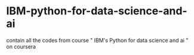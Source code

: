 # IBM-python-for-data-science-and-ai
contain all the codes from course " IBM's Python for data science and ai " on coursera
